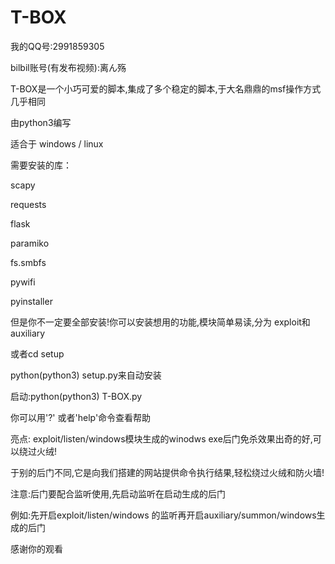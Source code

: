 # T-BOX

我的QQ号:2991859305

bilbil账号(有发布视频):离ん殇

T-BOX是一个小巧可爱的脚本,集成了多个稳定的脚本,于大名鼎鼎的msf操作方式几乎相同

由python3编写

适合于 windows / linux

需要安装的库：
  
  scapy
  
  requests
  
  flask
  
  paramiko
  
  fs.smbfs
  
  pywifi
  
  pyinstaller
 
 但是你不一定要全部安装!你可以安装想用的功能,模块简单易读,分为 exploit和auxiliary
 
 或者cd setup
 
 python(python3) setup.py来自动安装
 
 启动:python(python3) T-BOX.py
 
你可以用'?' 或者'help'命令查看帮助

亮点:
  exploit/listen/windows模块生成的winodws exe后门免杀效果出奇的好,可以绕过火绒!
  
  于别的后门不同,它是向我们搭建的网站提供命令执行结果,轻松绕过火绒和防火墙!
  
 
 注意:后门要配合监听使用,先启动监听在启动生成的后门
 
 例如:先开启exploit/listen/windows 的监听再开启auxiliary/summon/windows生成的后门
 
      
      
 
 感谢你的观看
 
  



















